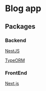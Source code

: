 # Blog app

## Packages

### Backend 

[NestJS](https://github.com/nestjs/nest)

[TypeORM](https://github.com/typeorm/typeorm)

### FrontEnd

[Next.js](https://github.com/vercel/next.js)